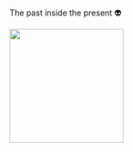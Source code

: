 The past inside the present 👽

<div>
  <img width="200px" height="200px" src="https://github.com/horikffee/horikffee/blob/main/octocat-horik.png"/>
</div>  
